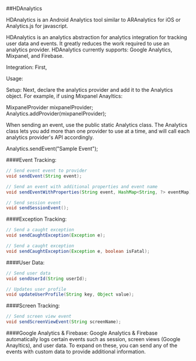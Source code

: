 ##HDAnalytics

HDAnalytics is an Android Analytics tool similar to ARAnalytics for iOS or Analytics.js for javascript.

HDAnalytics is an analytics abstraction for analytics integration for tracking user data and events.  It greatly reduces the work required to use an analytics provider.  HDAnalytics currently supports: Google Analytics, Mixpanel, and Firebase.

Integration:
First,

Usage:

Setup:
Next, declare the analytics provider and add it to the Analytics object.  For example, if using Mixpanel Anayltics:

MixpanelProvider mixpanelProvider;
Analytics.addProvider(mixpanelProvider);

When sending an event, use the public static Analytics class.  The Analytics class lets you add more than one provider to use at a time, and will call each analytics provider's API accordingly.  

Analytics.sendEvent("Sample Event");


####Event Tracking:
```java
// Send event event to provider
void sendEvent(String event);

// Send an event with additional properties and event name
void sendEventWithProperties(String event, HashMap<String, ?> eventMap);

// Send session event
void sendSessionEvent();
```

####Exception Tracking:
```java
// Send a caught exception
void sendCaughtException(Exception e);

// Send a caught exception
void sendCaughtException(Exception e, boolean isFatal);
```
####User Data:
```java
// Send user data
void sendUserId(String userId);

// Updates user profile
void updateUserProfile(String key, Object value);
```
####Screen Tracking:
```java
// Send screen view event
void sendScreenViewEvent(String screenName);
```

####Google Analytics & Firebase:
Google Analytics & Firebase automatically logs certain events such as session, screen views (Google Anayltics), and user data.  To expand on these, you can send any of the events with custom data to provide additional information.
